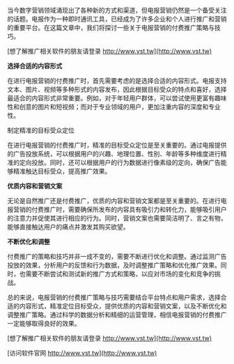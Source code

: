 当今数字营销领域涌现出了各种新的方式和渠道，但电报营销仍然是一个备受关注的话题。电报作为一种即时通讯工具，已经成为了许多企业和个人进行推广和营销的重要平台。在这篇文章中，我们将探讨一些关于电报营销的付费推广策略与技巧。

[想了解推广相关软件的朋友请登录 http://www.vst.tw](http://www.vst.tw)

**选择合适的内容形式**

在进行电报营销的付费推广时，首先需要考虑的是选择合适的内容形式。电报支持文本、图片、视频等多种形式的内容发布，因此根据目标受众的特点和喜好，选择最适合的内容形式非常重要。例如，对于年轻用户群体，可以尝试使用更富有趣味性和创意的图片和短视频；而对于专业领域的用户，更加注重内容的深度和专业性。

制定精准的目标受众定位

在进行电报营销的付费推广时，精准的目标受众定位是至关重要的。通过电报提供的广告投放系统，可以根据用户的兴趣、地理位置、性别、年龄等多种维度进行精准的定向投放。同时，还可以根据用户的行为数据进行像素级的定向，确保广告能够精准触达目标受众，提高推广效果。

**优质内容和营销文案**

无论是自然推广还是付费推广，优质的内容和营销文案都是至关重要的。在进行电报营销的付费推广时，需要确保所发布的内容具有吸引力和转化力，能够吸引用户的注意力并促使其进行相应的行为。同时，营销文案也需要简洁明了、言之有物，能够直接触达用户的痛点并激发其购买欲望。

**不断优化和调整**

付费推广的策略和技巧并非一成不变的，需要不断进行优化和调整。通过监测广告投放的效果，分析用户的反馈和行为数据，及时调整推广策略和优化推广效果。同时，也需要不断尝试和测试新的推广方式和策略，以应对市场的变化和竞争的挑战。

总的来说，电报营销的付费推广策略与技巧需要结合平台特点和用户需求，选择合适的内容形式，精准定位目标受众，提供优质的内容和营销文案，以及不断优化和调整推广策略。通过科学的数据分析和精细的运营管理，相信电报营销的付费推广一定能够取得良好的效果。

[想了解推广相关软件的朋友请登录 http://www.vst.tw](http://www.vst.tw)


[访问软件官网 http://www.vst.tw](http://www.vst.tw)
